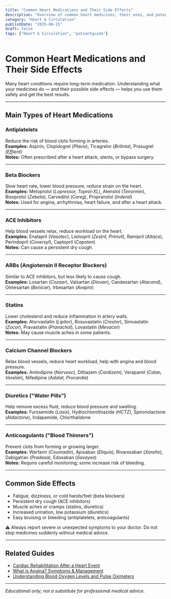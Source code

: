 ```yaml
---
title: "Common Heart Medications and Their Side Effects"
description: "Overview of common heart medicines, their uses, and potential side effects."
category: "Heart & Circulation"
publishDate: "2025-08-15"
draft: false
tags: ["Heart & Circulation", "patientguide"]
---
```


# Common Heart Medications and Their Side Effects

Many heart conditions require long-term medication. Understanding what your medicines do — and their possible side effects — helps you use them safely and get the best results.

---

## Main Types of Heart Medications

### Antiplatelets
Reduce the risk of blood clots forming in arteries.  
**Examples:** Aspirin, Clopidogrel (*Plavix*), Ticagrelor (*Brilinta*), Prasugrel (*Effient*)  
**Notes:** Often prescribed after a heart attack, stents, or bypass surgery.

---

### Beta Blockers
Slow heart rate, lower blood pressure, reduce strain on the heart.  
**Examples:** Metoprolol (*Lopressor, Toprol-XL*), Atenolol (*Tenormin*), Bisoprolol (*Zebeta*), Carvedilol (*Coreg*), Propranolol (*Inderal*)  
**Notes:** Used for angina, arrhythmias, heart failure, and after a heart attack.

---

### ACE Inhibitors
Help blood vessels relax, reduce workload on the heart.  
**Examples:** Enalapril (*Vasotec*), Lisinopril (*Zestril, Prinivil*), Ramipril (*Altace*), Perindopril (*Coversyl*), Captopril (*Capoten*)  
**Notes:** Can cause a persistent dry cough.

---

### ARBs (Angiotensin II Receptor Blockers)
Similar to ACE inhibitors, but less likely to cause cough.  
**Examples:** Losartan (*Cozaar*), Valsartan (*Diovan*), Candesartan (*Atacand*), Olmesartan (*Benicar*), Irbesartan (*Avapro*)

---

### Statins
Lower cholesterol and reduce inflammation in artery walls.  
**Examples:** Atorvastatin (*Lipitor*), Rosuvastatin (*Crestor*), Simvastatin (*Zocor*), Pravastatin (*Pravachol*), Lovastatin (*Mevacor*)  
**Notes:** May cause muscle aches in some patients.

---

### Calcium Channel Blockers
Relax blood vessels, reduce heart workload, help with angina and blood pressure.  
**Examples:** Amlodipine (*Norvasc*), Diltiazem (*Cardizem*), Verapamil (*Calan, Verelan*), Nifedipine (*Adalat, Procardia*)

---

### Diuretics ("Water Pills")
Help remove excess fluid, reduce blood pressure and swelling.  
**Examples:** Furosemide (*Lasix*), Hydrochlorothiazide (*HCTZ*), Spironolactone (*Aldactone*), Indapamide, Chlorthalidone

---

### Anticoagulants ("Blood Thinners")
Prevent clots from forming or growing larger.  
**Examples:** Warfarin (*Coumadin*), Apixaban (*Eliquis*), Rivaroxaban (*Xarelto*), Dabigatran (*Pradaxa*), Edoxaban (*Savaysa*)  
**Notes:** Require careful monitoring; some increase risk of bleeding.

---

## Common Side Effects

- Fatigue, dizziness, or cold hands/feet (beta blockers)  
- Persistent dry cough (ACE inhibitors)  
- Muscle aches or cramps (statins, diuretics)  
- Increased urination, low potassium (diuretics)  
- Easy bruising or bleeding (antiplatelets, anticoagulants)  

⚠️ Always report severe or unexpected symptoms to your doctor. Do not stop medicines suddenly without medical advice.

---

## Related Guides

- [Cardiac Rehabilitation After a Heart Event](/guides/cardiac-rehabilitation-after-a-heart-event/)  
- [What is Angina? Symptoms & Management](/guides/what-is-angina-symptoms-and-management/)  
- [Understanding Blood Oxygen Levels and Pulse Oximeters](/guides/understanding-blood-oxygen-levels-and-pulse-oximeters/)

---

*Educational only; not a substitute for professional medical advice.*
